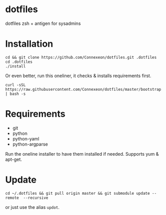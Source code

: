 # dotfiles
dotfiles zsh + antigen for sysadmins

# Installation
```
cd && git clone https://github.com/Connexeon/dotfiles.git .dotfiles
cd .dotfiles
./install
```

Or even better, run this oneliner, it checks & installs requirements first.
```
curl -sSL https://raw.githubusercontent.com/Connexeon/dotfiles/master/bootstrap | bash -s
```

# Requirements

- git
- python
- python-yaml
- python-argparse

Run the oneline installer to have them installed if needed. Supports yum & apt-get.

# Update
```
cd ~/.dotfiles && git pull origin master && git submodule update --remote  --recursive
```
or just use the alias `updot`.
